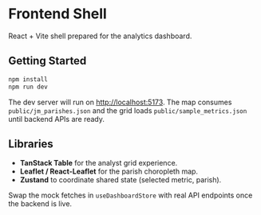 # Frontend Shell

React + Vite shell prepared for the analytics dashboard.

## Getting Started

```bash
npm install
npm run dev
```

The dev server will run on <http://localhost:5173>. The map consumes `public/jm_parishes.json` and the grid loads `public/sample_metrics.json` until backend APIs are ready.

## Libraries

- **TanStack Table** for the analyst grid experience.
- **Leaflet / React-Leaflet** for the parish choropleth map.
- **Zustand** to coordinate shared state (selected metric, parish).

Swap the mock fetches in `useDashboardStore` with real API endpoints once the backend is live.
